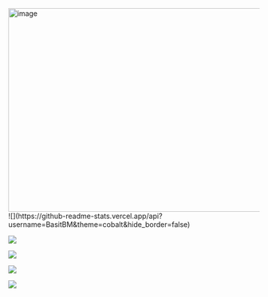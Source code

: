 <img width="1209" height="409" alt="image" src="https://github.com/user-attachments/assets/ef853341-7800-4f98-bca3-f8e0fb4aa64e" />
![](https://github-readme-stats.vercel.app/api?username=BasitBM&theme=cobalt&hide_border=false)

![](https://nirzak-streak-stats.vercel.app/?user=BasitBM&theme=cobalt&hide_border=false)  

![](https://github-readme-stats.vercel.app/api/top-langs/?username=BasitBM&theme=cobalt&layout=compact)  

![](https://github-contributor-stats.vercel.app/api?username=BasitBM&limit=5&theme=rose&combine_all_yearly_contributions=true)  

[![](https://visitcount.itsvg.in/api?id=BasitBM&icon=0&color=10)](https://visitcount.itsvg.in)



<!--
**BasitMN/BasitMN** is a ✨ _special_ ✨ repository because its `README.md` (this file) appears on your GitHub profile.

Here are some ideas to get you started:

- 🔭 I’m currently working on ...
- 🌱 I’m currently learning ...
- 👯 I’m looking to collaborate on ...
- 🤔 I’m looking for help with ...
- 💬 Ask me about ...
- 📫 How to reach me: ...
- 😄 Pronouns: ...
- ⚡ Fun fact: ...
-->
